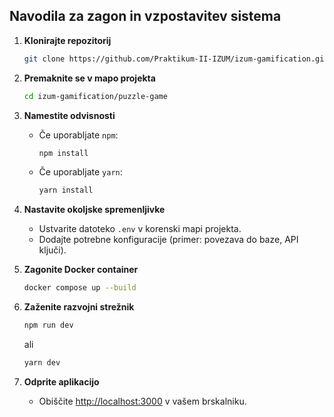 ## Navodila za zagon in vzpostavitev sistema

1. **Klonirajte repozitorij**
    ```bash
    git clone https://github.com/Praktikum-II-IZUM/izum-gamification.git
    ```

2. **Premaknite se v mapo projekta**
    ```bash
    cd izum-gamification/puzzle-game
    ```

3. **Namestite odvisnosti**
    - Če uporabljate `npm`:
      ```bash
      npm install
      ```
    - Če uporabljate `yarn`:
      ```bash
      yarn install
      ```

4. **Nastavite okoljske spremenljivke**
    - Ustvarite datoteko `.env` v korenski mapi projekta.
    - Dodajte potrebne konfiguracije (primer: povezava do baze, API ključi).

5. **Zagonite Docker container**
    ```bash
    docker compose up --build
    ```

6. **Zaženite razvojni strežnik**
    ```bash
    npm run dev
    ```
    ali
    ```bash
    yarn dev
    ```

7. **Odprite aplikacijo**
    - Obiščite [http://localhost:3000](http://localhost:3000) v vašem brskalniku.